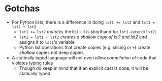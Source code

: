 # Gotchas
- For Python lists, there is a difference in doing `lst1 += lst2` and `lst1 = lst1 + lst2`
  - `lst1 += lst2` *mutates* the list - it is shorthand for `lst1.extend(lst2)`
  - `lst1 = lst1 + lst2` *creates a shallow copy of lst1 and lst2* and assigns it to `lst1`'s variable
  - Python list operations that create copies (e.g. slicing or `+`) create *shallow* copies not deep copies
- A statically typed language will not even *allow compilation* of code that violates typing rules
  - Though do keep in mind that if an explicit cast is done, it will be statically typed